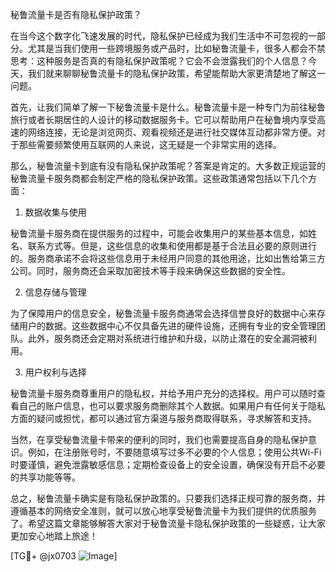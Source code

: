 秘鲁流量卡是否有隐私保护政策？

在当今这个数字化飞速发展的时代，隐私保护已经成为我们生活中不可忽视的一部分。尤其是当我们使用一些跨境服务或产品时，比如秘鲁流量卡，很多人都会不禁思考：这种服务是否真的有隐私保护政策呢？它会不会泄露我们的个人信息？今天，我们就来聊聊秘鲁流量卡的隐私保护政策，希望能帮助大家更清楚地了解这一问题。

首先，让我们简单了解一下秘鲁流量卡是什么。秘鲁流量卡是一种专门为前往秘鲁旅行或者长期居住的人设计的移动数据服务卡。它可以帮助用户在秘鲁境内享受高速的网络连接，无论是浏览网页、观看视频还是进行社交媒体互动都非常方便。对于那些需要频繁使用互联网的人来说，这无疑是一个非常实用的选择。

那么，秘鲁流量卡到底有没有隐私保护政策呢？答案是肯定的。大多数正规运营的秘鲁流量卡服务商都会制定严格的隐私保护政策。这些政策通常包括以下几个方面：

1. 数据收集与使用

秘鲁流量卡服务商在提供服务的过程中，可能会收集用户的某些基本信息，如姓名、联系方式等。但是，这些信息的收集和使用都是基于合法且必要的原则进行的。服务商承诺不会将这些信息用于未经用户同意的其他用途，比如出售给第三方公司。同时，服务商还会采取加密技术等手段来确保这些数据的安全性。

2. 信息存储与管理

为了保障用户的信息安全，秘鲁流量卡服务商通常会选择信誉良好的数据中心来存储用户的数据。这些数据中心不仅具备先进的硬件设施，还拥有专业的安全管理团队。此外，服务商还会定期对系统进行维护和升级，以防止潜在的安全漏洞被利用。

3. 用户权利与选择

秘鲁流量卡服务商尊重用户的隐私权，并给予用户充分的选择权。用户可以随时查看自己的账户信息，也可以要求服务商删除其个人数据。如果用户有任何关于隐私方面的疑问或担忧，都可以通过官方渠道与服务商取得联系，寻求解答和支持。

当然，在享受秘鲁流量卡带来的便利的同时，我们也需要提高自身的隐私保护意识。例如，在注册账号时，不要随意填写过多不必要的个人信息；使用公共Wi-Fi时要谨慎，避免泄露敏感信息；定期检查设备上的安全设置，确保没有开启不必要的共享功能等等。

总之，秘鲁流量卡确实是有隐私保护政策的。只要我们选择正规可靠的服务商，并遵循基本的网络安全准则，就可以放心地享受秘鲁流量卡为我们提供的优质服务了。希望这篇文章能够解答大家对于秘鲁流量卡隐私保护政策的一些疑惑，让大家更加安心地踏上旅途！

[TG💪+ @jx0703 ![Image](https://github.com/user-attachments/assets/dbca1d08-cadb-493c-b0ec-ad6f7a83f270)]